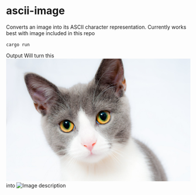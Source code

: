 # ascii-image

Converts an image into its ASCII character representation. Currently works best with image included in this repo

```
cargo run
```

 Output
Will turn this
![Image description](./cat2.jpeg)
into
![Image description](./cat-ascii-example.png)